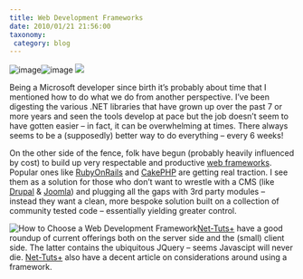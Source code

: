 ```yaml
---
title: Web Development Frameworks
date: 2010/01/21 21:56:00
taxonomy: 
 category: blog 
---
```


![image](http://lh5.ggpht.com/_-8eBgLSYyzA/S1jNfMnE8JI/AAAAAAAAvyE/JbmBWmajbew/image%5B11%5D.png?imgmax=800)![image](http://lh3.ggpht.com/_-8eBgLSYyzA/S1jNf6qrzsI/AAAAAAAAvyM/AxEI-K4Le9E/image%5B10%5D.png?imgmax=800) ![](http://www.bestechvideos.com/thumbnails/0001/8946/bohrpef9hp9v0zqc4tlt3ml6gt.jpg)

Being a Microsoft developer since birth it’s probably about time that I mentioned how to do what we do from another perspective. I’ve been digesting the various .NET libraries that have grown up over the past 7 or more years and seen the tools develop at pace but the job doesn’t seem to have gotten easier – in fact, it can be overwhelming at times. There always seems to be a (supposedly) better way to do everything – every 6 weeks!

On the other side of the fence, folk have begun (probably heavily influenced by cost) to build up very respectable and productive [web frameworks](http://en.wikipedia.org/wiki/Web_application_framework). Popular ones like [RubyOnRails](http://rubyonrails.org/) and [CakePHP](http://www.cakephp.org/) are getting real traction. I see them as a solution for those who don’t want to wrestle with a CMS (like [Drupal](http://www.drupal.org/) & [Joomla](http://www.joomla.org/)) and plugging all the gaps with 3rd party modules – instead they want a clean, more bespoke solution built on a collection of community tested code – essentially yielding greater control.

![How to Choose a Web Development Framework](http://nettuts.s3.cdn.plus.org/510_webFramework/200x200.jpg)[Net-Tuts+](http://net.tutsplus.com/articles/web-roundups/tools-of-the-trade-web-development-frameworks-that-the-pros-use/) have a good roundup of current offerings both on the server side and the (small) client side. The latter contains the ubiquitous JQuery – seems Javascipt will never die. [Net-Tuts+](http://net.tutsplus.com/tutorials/other/15-most-important-considerations-when-choosing-a-web-development-framework/) also have a decent article on considerations around using a framework.


